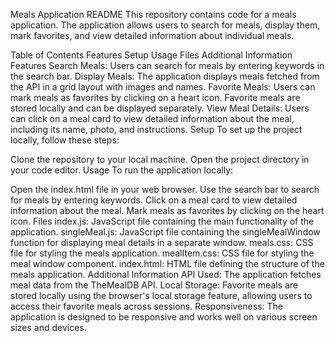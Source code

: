 Meals Application README
This repository contains code for a meals application. The application allows users to search for meals, display them, mark favorites, and view detailed information about individual meals.

Table of Contents
Features
Setup
Usage
Files
Additional Information
Features
Search Meals: Users can search for meals by entering keywords in the search bar.
Display Meals: The application displays meals fetched from the API in a grid layout with images and names.
Favorite Meals: Users can mark meals as favorites by clicking on a heart icon. Favorite meals are stored locally and can be displayed separately.
View Meal Details: Users can click on a meal card to view detailed information about the meal, including its name, photo, and instructions.
Setup
To set up the project locally, follow these steps:

Clone the repository to your local machine.
Open the project directory in your code editor.
Usage
To run the application locally:

Open the index.html file in your web browser.
Use the search bar to search for meals by entering keywords.
Click on a meal card to view detailed information about the meal.
Mark meals as favorites by clicking on the heart icon.
Files
index.js: JavaScript file containing the main functionality of the application.
singleMeal.js: JavaScript file containing the singleMealWindow function for displaying meal details in a separate window.
meals.css: CSS file for styling the meals application.
mealItem.css: CSS file for styling the meal window component.
index.html: HTML file defining the structure of the meals application.
Additional Information
API Used: The application fetches meal data from the TheMealDB API.
Local Storage: Favorite meals are stored locally using the browser's local storage feature, allowing users to access their favorite meals across sessions.
Responsiveness: The application is designed to be responsive and works well on various screen sizes and devices.
